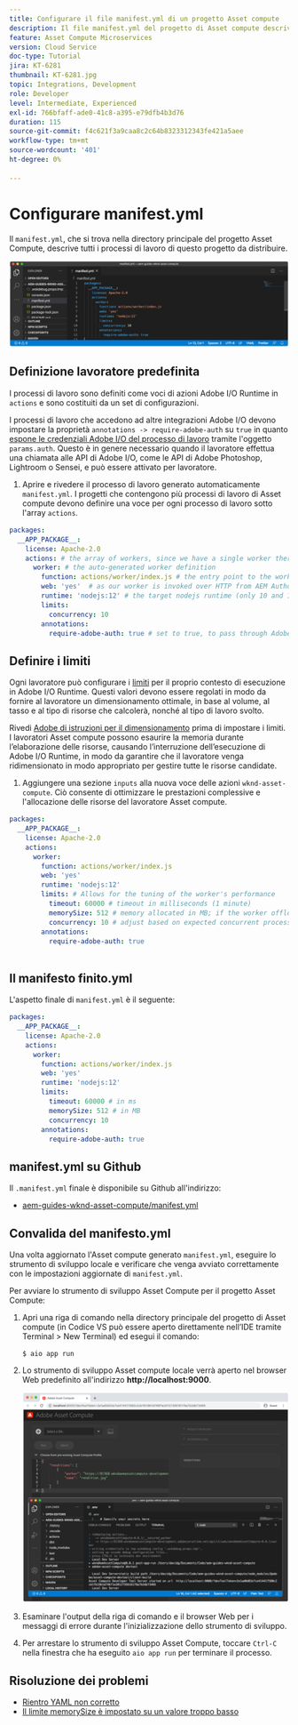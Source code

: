 ```yaml
---
title: Configurare il file manifest.yml di un progetto Asset compute
description: Il file manifest.yml del progetto di Asset compute descrive tutti i processi di lavoro del progetto da distribuire.
feature: Asset Compute Microservices
version: Cloud Service
doc-type: Tutorial
jira: KT-6281
thumbnail: KT-6281.jpg
topic: Integrations, Development
role: Developer
level: Intermediate, Experienced
exl-id: 766bfaff-ade0-41c8-a395-e79dfb4b3d76
duration: 115
source-git-commit: f4c621f3a9caa8c2c64b8323312343fe421a5aee
workflow-type: tm+mt
source-wordcount: '401'
ht-degree: 0%

---
```


# Configurare manifest.yml

Il `manifest.yml`, che si trova nella directory principale del progetto Asset Compute, descrive tutti i processi di lavoro di questo progetto da distribuire.

![manifest.yml](./assets/manifest/manifest.png)

## Definizione lavoratore predefinita

I processi di lavoro sono definiti come voci di azioni Adobe I/O Runtime in `actions` e sono costituiti da un set di configurazioni.

I processi di lavoro che accedono ad altre integrazioni Adobe I/O devono impostare la proprietà `annotations -> require-adobe-auth` su `true` in quanto [espone le credenziali Adobe I/O del processo di lavoro](https://experienceleague.adobe.com/docs/asset-compute/using/extend/develop-custom-application.html#access-adobe-apis) tramite l&#39;oggetto `params.auth`. Questo è in genere necessario quando il lavoratore effettua una chiamata alle API di Adobe I/O, come le API di Adobe Photoshop, Lightroom o Sensei, e può essere attivato per lavoratore.

1. Aprire e rivedere il processo di lavoro generato automaticamente `manifest.yml`. I progetti che contengono più processi di lavoro di Asset compute devono definire una voce per ogni processo di lavoro sotto l&#39;array `actions`.

```yml
packages:
  __APP_PACKAGE__:
    license: Apache-2.0
    actions: # the array of workers, since we have a single worker there is only one entry beneath actions
      worker: # the auto-generated worker definition
        function: actions/worker/index.js # the entry point to the worker 
        web: 'yes'  # as our worker is invoked over HTTP from AEM Author service
        runtime: 'nodejs:12' # the target nodejs runtime (only 10 and 12 are supported)
        limits:
          concurrency: 10
        annotations:
          require-adobe-auth: true # set to true, to pass through Adobe I/O access token/client id via params.auth in the worker, typically required when the worker calls out to Adobe I/O APIs such as the Adobe Photoshop, Lightroom or Sensei APIs.
```

## Definire i limiti

Ogni lavoratore può configurare i [limiti](https://www.adobe.io/apis/experienceplatform/runtime/docs.html#!adobedocs/adobeio-runtime/master/guides/system_settings.md) per il proprio contesto di esecuzione in Adobe I/O Runtime. Questi valori devono essere regolati in modo da fornire al lavoratore un dimensionamento ottimale, in base al volume, al tasso e al tipo di risorse che calcolerà, nonché al tipo di lavoro svolto.

Rivedi [Adobe di istruzioni per il dimensionamento](https://experienceleague.adobe.com/docs/asset-compute/using/extend/develop-custom-application.html#sizing-workers) prima di impostare i limiti. I lavoratori Asset compute possono esaurire la memoria durante l’elaborazione delle risorse, causando l’interruzione dell’esecuzione di Adobe I/O Runtime, in modo da garantire che il lavoratore venga ridimensionato in modo appropriato per gestire tutte le risorse candidate.

1. Aggiungere una sezione `inputs` alla nuova voce delle azioni `wknd-asset-compute`. Ciò consente di ottimizzare le prestazioni complessive e l&#39;allocazione delle risorse del lavoratore Asset compute.

```yml
packages:
  __APP_PACKAGE__:
    license: Apache-2.0
    actions: 
      worker:
        function: actions/worker/index.js 
        web: 'yes' 
        runtime: 'nodejs:12'
        limits: # Allows for the tuning of the worker's performance
          timeout: 60000 # timeout in milliseconds (1 minute)
          memorySize: 512 # memory allocated in MB; if the worker offloads heavy computational work to other Web services this number can be reduced
          concurrency: 10 # adjust based on expected concurrent processing and timeout 
        annotations:
          require-adobe-auth: true
           
```

## Il manifesto finito.yml

L&#39;aspetto finale di `manifest.yml` è il seguente:

```yml
packages:
  __APP_PACKAGE__:
    license: Apache-2.0
    actions: 
      worker:
        function: actions/worker/index.js 
        web: 'yes' 
        runtime: 'nodejs:12'
        limits:
          timeout: 60000 # in ms
          memorySize: 512 # in MB
          concurrency: 10 
        annotations:
          require-adobe-auth: true
```

## manifest.yml su Github

Il `.manifest.yml` finale è disponibile su Github all&#39;indirizzo:

+ [aem-guides-wknd-asset-compute/manifest.yml](https://github.com/adobe/aem-guides-wknd-asset-compute/blob/master/manifest.yml)


## Convalida del manifesto.yml

Una volta aggiornato l&#39;Asset compute generato `manifest.yml`, eseguire lo strumento di sviluppo locale e verificare che venga avviato correttamente con le impostazioni aggiornate di `manifest.yml`.

Per avviare lo strumento di sviluppo Asset Compute per il progetto Asset Compute:

1. Apri una riga di comando nella directory principale del progetto di Asset compute (in Codice VS può essere aperto direttamente nell’IDE tramite Terminal > New Terminal) ed esegui il comando:

   ```
   $ aio app run
   ```

1. Lo strumento di sviluppo Asset compute locale verrà aperto nel browser Web predefinito all&#39;indirizzo __http://localhost:9000__.

   ![esecuzione app aio](assets/environment-variables/aio-app-run.png)

1. Esaminare l&#39;output della riga di comando e il browser Web per i messaggi di errore durante l&#39;inizializzazione dello strumento di sviluppo.
1. Per arrestare lo strumento di sviluppo Asset Compute, toccare `Ctrl-C` nella finestra che ha eseguito `aio app run` per terminare il processo.

## Risoluzione dei problemi

+ [Rientro YAML non corretto](../troubleshooting.md#incorrect-yaml-indentation)
+ [Il limite memorySize è impostato su un valore troppo basso](../troubleshooting.md#memorysize-limit-is-set-too-low)
